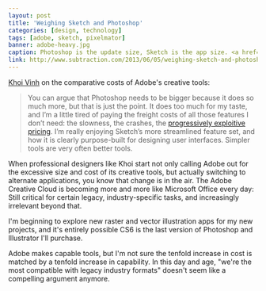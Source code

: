 ```yaml
---
layout: post
title: 'Weighing Sketch and Photoshop'
categories: [design, technology]
tags: [adobe, sketch, pixelmator]
banner: adobe-heavy.jpg
caption: Photoshop is the update size, Sketch is the app size. <a href="http://www.subtraction.com/">Khoi Vinh</a>
link: http://www.subtraction.com/2013/06/05/weighing-sketch-and-photoshop
---
```


[Khoi Vinh](http://www.subtraction.com/) on the comparative costs of Adobe's creative tools:

> You can argue that Photoshop needs to be bigger because it does so much more, but that is just the point. It does too much for my taste, and I’m a little tired of paying the freight costs of all those features I don’t need: the slowness, the crashes, the [progressively exploitive pricing](http://www.subtraction.com/2013/05/07/creative-cloud-is-not-suite). I’m really enjoying Sketch’s more streamlined feature set, and how it is clearly purpose-built for designing user interfaces. Simpler tools are very often better tools.

When professional designers like Khoi start not only calling Adobe out for the excessive size and cost of its creative tools, but actually switching to alternate applications, you know that change is in the air. The Adobe Creative Cloud is becoming more and more like Microsoft Office every day: Still critical for certain legacy, industry-specific tasks, and increasingly irrelevant beyond that.

I'm beginning to explore new raster and vector illustration apps for my new projects, and it's entirely possible CS6 is the last version of Photoshop and Illustrator I'll purchase. 

Adobe makes capable tools, but I'm not sure the tenfold increase in cost is matched by a tenfold increase in capability. In this day and age, "we're the most compatible with legacy industry formats" doesn't seem like a compelling argument anymore.